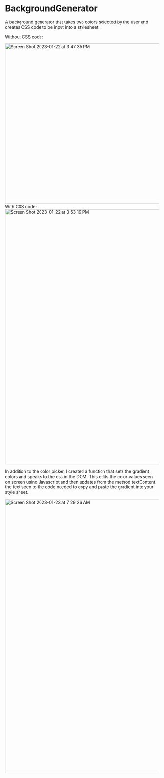 # BackgroundGenerator
A background generator that takes two colors selected by the user and creates CSS code to be input into a stylesheet. 

Without CSS code:

<img width="525" alt="Screen Shot 2023-01-22 at 3 47 35 PM" src="https://user-images.githubusercontent.com/66803124/213939565-79ddb788-b9d2-4df4-9c50-7126b10a3318.png">
With CSS code:
<img width="837" alt="Screen Shot 2023-01-22 at 3 53 19 PM" src="https://user-images.githubusercontent.com/66803124/213939851-c66dac0b-2e05-48d4-9156-1fa67705e2d2.png">

In addition to the color picker, I created a function that sets the gradient colors and speaks to the css in the DOM. This edits the color values seen on screen using Javascript and then updates from the method textContent, the text seen to the code needed to copy and paste the gradient into your style sheet. 

<img width="898" alt="Screen Shot 2023-01-23 at 7 29 26 AM" src="https://user-images.githubusercontent.com/66803124/214040342-41a16071-b3aa-4453-bf68-4904e99b79d2.png">
